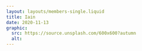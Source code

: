 ```yaml
---
layout: layouts/members-single.liquid
title: Iain
date: 2020-11-13
graphic:
  src: https://source.unsplash.com/600x600?autumn
  alt:
---
```


